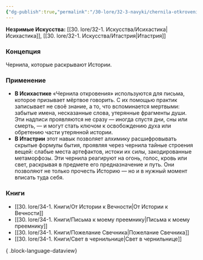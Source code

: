 ```yaml
---
{"dg-publish":true,"permalink":"/30-lore/32-3-navyki/chernila-otkroveniya/","tags":["незримое/навык"]}
---
```


**Незримые Искусства:** [[30. lore/32-1. Искусства/Исихастика\|Исихастика]], [[30. lore/32-1. Искусства/Итастрия\|Итастрия]]
### Концепция
Чернила, которые раскрывают Истории.
### Применение
- **В Исихастике** «Чернила откровения» используются для письма, которое призывает мёртвое говорить. С их помощью практик записывает не своё знание, а то, что вспоминается мертвыми: забытые имена, несказанные слова, утерянные фрагменты души. Эти надписи проявляются не сразу — иногда спустя дни, сны или смерть, — и могут стать ключом к освобождению духа или обретению части утерянной истории.
- **В Итастрии** этот навык позволяет алхимику расшифровывать скрытые формулы бытия, проявляя через чернила тайные строения вещей: слабые места артефактов, истоки их силы, закодированные метаморфозы. Эти чернила реагируют на огонь, голос, кровь или свет, раскрывая в предмете его предназначение и путь. Они позволяют не только прочесть Историю — но и в нужный момент вписать туда себя.

### Книги
- [[30. lore/34-1. Книги/От Истории к Вечности\|От Истории к Вечности]]
- [[30. lore/34-1. Книги/Письма к моему преемнику\|Письма к моему преемнику]]
- [[30. lore/34-1. Книги/Пожелание Свечника\|Пожелание Свечника]]
- [[30. lore/34-1. Книги/Свет в чернильнице\|Свет в чернильнице]]

{ .block-language-dataview}
